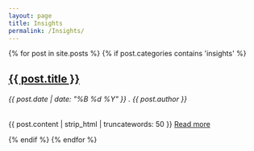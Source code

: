 ```yaml
---
layout: page
title: Insights
permalink: /Insights/
---
```

{% for post in site.posts %}
  {% if post.categories contains 'insights' %}
  <h2><a href="{{ post.url }}">{{ post.title }}</a></h2>
  <h6> {{ post.date | date: "%B %d %Y" }} . {{ post.author }} </h6>
  <p>{{ post.content | strip_html | truncatewords: 50 }} <a href="{{ post.url }}">Read more</a></p>
  {% endif %}
{% endfor %}

